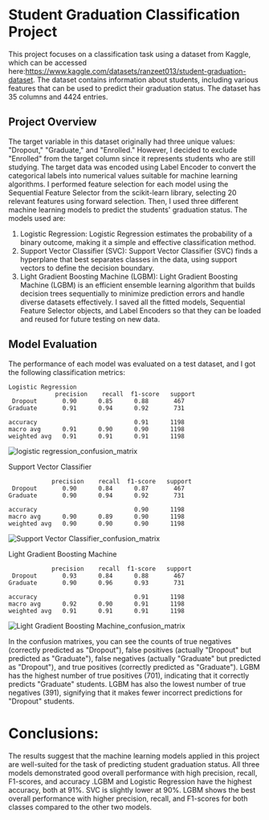 # Student Graduation Classification Project

This project focuses on a classification task using a dataset from Kaggle, which can be accessed here:https://www.kaggle.com/datasets/ranzeet013/student-graduation-dataset. 
The dataset contains information about students, including various features that can be used to predict their graduation status. The dataset has 35 columns and 4424 entries.


## Project Overview
The target variable in this dataset originally had three unique values: "Dropout," "Graduate," and "Enrolled." However, I decided to exclude "Enrolled" from the target column since it represents students who are still studying.
The target data was encoded using Label Encoder to convert the categorical labels into numerical values suitable for machine learning algorithms. 
I performed feature selection for each model using the Sequential Feature Selector from the scikit-learn library, selecting 20 relevant features using forward selection.
Then, I used three different machine learning models to predict the students' graduation status. The models used are:
1. Logistic Regression:
    Logistic Regression estimates the probability of a binary outcome, making it a simple and effective classification method.
2. Support Vector Classifier (SVC):
   Support Vector Classifier (SVC) finds a hyperplane that best separates classes in the data, using support vectors to define the decision boundary.
3. Light Gradient Boosting Machine (LGBM):
        Light Gradient Boosting Machine (LGBM) is an efficient ensemble learning algorithm that builds decision trees sequentially to minimize prediction errors and handle diverse datasets effectively.
I saved all the fitted models, Sequential Feature Selector objects, and Label Encoders so that they can be loaded and reused for future testing on new data.

## Model Evaluation

The performance of each model was evaluated on a test dataset, and I got the following classification metrics:

    Logistic Regression        
                 precision    recall  f1-score   support
     Dropout       0.90      0.85      0.88       467
    Graduate       0.91      0.94      0.92       731

    accuracy                           0.91      1198
    macro avg      0.91      0.90      0.90      1198
    weighted avg   0.91      0.91      0.91      1198
    
![logistic regression_confusion_matrix](https://github.com/sylwiaSekula/Student_Graduation/assets/110921660/d16e4407-1947-4ff3-895d-b985275c7ee8)
    
Support Vector Classifier 
              
                precision    recall  f1-score   support
     Dropout       0.90      0.84      0.87       467
    Graduate       0.90      0.94      0.92       731

    accuracy                           0.90      1198
    macro avg      0.90      0.89      0.90      1198
    weighted avg   0.90      0.90      0.90      1198

![Support Vector Classifier_confusion_matrix](https://github.com/sylwiaSekula/Student_Graduation/assets/110921660/4e98428b-ee78-4eeb-b64d-838b87148175)

Light Gradient Boosting Machine
              
                precision    recall  f1-score   support
     Dropout       0.93      0.84      0.88       467
    Graduate       0.90      0.96      0.93       731

    accuracy                           0.91      1198
    macro avg      0.92      0.90      0.91      1198
    weighted avg   0.91      0.91      0.91      1198
    
![Light Gradient Boosting Machine_confusion_matrix](https://github.com/sylwiaSekula/Student_Graduation/assets/110921660/d89ecb1a-5c1f-40b8-a2ae-38a3e20ef8a1)

In the confusion matrixes, you can see the counts of true negatives (correctly predicted as "Dropout"), false positives (actually "Dropout" but predicted as "Graduate"), false negatives (actually "Graduate" but predicted as "Dropout"), and true positives (correctly predicted as "Graduate"). LGBM has the highest number of true positives (701), indicating that it correctly predicts "Graduate" students. LGBM has also the lowest number of true negatives (391), signifying that it makes fewer incorrect predictions for "Dropout" students.

# Conclusions:
The results suggest that the machine learning models applied in this project are well-suited for the task of predicting student graduation status. All three models demonstrated good overall performance with high precision, recall, F1-scores, and accuracy .LGBM and Logistic Regression have the highest accuracy, both at 91%. SVC is slightly lower at 90%. LGBM shows the best overall performance with higher precision, recall, and F1-scores for both classes compared to the other two models. 

